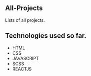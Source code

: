 ## All-Projects

Lists of all projects.

## Technologies used so far.

- HTML
- CSS
- JAVASCRIPT
- SCSS
- REACTJS
